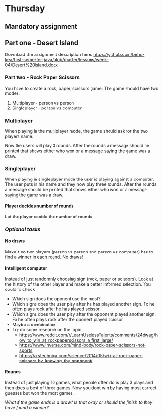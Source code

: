 # Thursday



## Mandatory assignment



## Part one - Desert Island

Download the assignment description here: https://github.com/behu-kea/first-semester-java/blob/master/lessons/week-04/Desert%20Island.docx



### Part two - Rock Paper Scissors

You have to create a rock, paper, scissors game. The game should have two modes:

1. Multiplayer - person vs person
2. Singleplayer - person vs computer



### Multiplayer

When playing in the multiplayer mode, the game should ask for the two players name. 

Now the users will play 3 rounds. After the rounds a message should be printed that shows either who won or a message saying the game was a draw. 



### Singleplayer

When playing in singleplayer mode the user is playing against a computer. The user puts in his name and they now play three rounds. After the rounds a message should be printed that shows either who won or a message saying the game was a draw. 



#### Player decides number of rounds

Let the player decide the number of rounds



### *Optional tasks*

#### No draws

Make it so two players (person vs person and person vs computer) has to find a winner in each round. No draws!



#### Intelligent computer

Instead of just randomnly choosing sign (rock, paper or scissors). Look at the history of the other player and make a better informed selection. You could fx check

- Which sign does the oponent use the most?
- Which signs does the user play after he has played another sign. Fx he often plays rock after he has played scissor
- Which signs does the user play after the opponent played another sign. Fx he often plays rock after the oponent played scissor
- Maybe a combination
- Try do some research on the topic:
  -  https://www.reddit.com/r/LearnUselessTalents/comments/24dwag/how_to_win_at_rockpaperscissors_a_first_large/
  - https://www.inverse.com/mind-body/rock-paper-scissors-not-sports
  - https://arstechnica.com/science/2014/05/win-at-rock-paper-scissors-by-knowing-thy-opponent/



#### Rounds

Instead of just playing 10 games, what people often do is play 3 plays and then does a best of three games. Now you dont win by having most correct guesses but won the most games.

*What if the game ends in a draw? Is that okay or should the finish to they have found a winner?*

